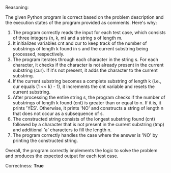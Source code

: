 Reasoning:

The given Python program is correct based on the problem description and the execution states of the program provided as comments. Here's why:

1.  The program correctly reads the input for each test case, which consists of three integers (n, k, m) and a string s of length m.
2.  It initializes variables cnt and cur to keep track of the number of substrings of length k found in s and the current substring being processed, respectively.
3.  The program iterates through each character in the string s. For each character, it checks if the character is not already present in the current substring (cur). If it's not present, it adds the character to the current substring.
4.  If the current substring becomes a complete substring of length k (i.e., cur equals (1 << k) - 1), it increments the cnt variable and resets the current substring.
5.  After processing the entire string s, the program checks if the number of substrings of length k found (cnt) is greater than or equal to n. If it is, it prints 'YES'. Otherwise, it prints 'NO' and constructs a string of length n that does not occur as a subsequence of s.
6.  The constructed string consists of the longest substring found (cnt) followed by a character that is not present in the current substring (tmp) and additional 'a' characters to fill the length n.
7.  The program correctly handles the case where the answer is 'NO' by printing the constructed string.

Overall, the program correctly implements the logic to solve the problem and produces the expected output for each test case.

Correctness: **True**